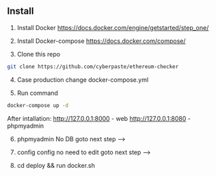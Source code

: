
## Install

1) Install Docker https://docs.docker.com/engine/getstarted/step_one/ 


2) Install Docker-compose https://docs.docker.com/compose/


3) Clone this repo

```bash 
git clone https://github.com/cyberpaste/ethereum-checker
```


4) Case production change docker-compose.yml

5) Run command

```bash 
docker-compose up -d
```

After intallation:
http://127.0.0.1:8000 - web
http://127.0.0.1:8080 - phpmyadmin

6) phpmyadmin
No DB 
goto next step -->

7) config
config no need to edit 
goto next step -->


8) cd deploy && run docker.sh  
